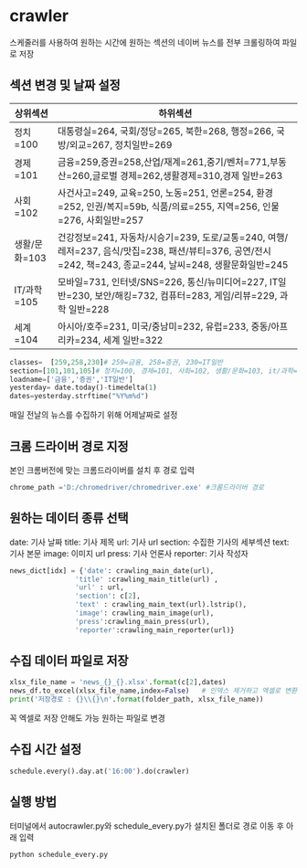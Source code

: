 # crawler
스케줄러를 사용하여 원하는 시간에 원하는 섹션의 네이버 뉴스를 전부 크롤링하여 파일로 저장

## 섹션 변경 및 날짜 설정
|상위섹션|하위섹션|
|---|---|
|정치=100|대통령실=264, 국회/정당=265, 북한=268, 행정=266, 국방/외교=267, 정치일반=269|
|경제=101|금융=259,증권=258,산업/재계=261,중기/벤처=771,부동산=260,글로벌 경제=262,생활경제=310,경제 일반=263|
|사회=102|사건사고=249, 교육=250, 노동=251, 언론=254, 환경=252, 인권/복지=59b, 식품/의료=255, 지역=256, 인물=276, 사회일반=257|
|생활/문화=103|건강정보=241, 자동차/시승기=239, 도로/교통=240, 여행/레저=237, 음식/맛집=238, 패션/뷰티=376, 공연/전시=242, 책=243, 종교=244, 날씨=248, 생활문화일반=245|
|IT/과학=105|모바일=731, 인터넷/SNS=226, 통신/뉴미디어=227, IT일반=230, 보안/해킹=732, 컴퓨터=283, 게임/리뷰=229, 과학 일반=228|
|세계=104|아시아/호주=231, 미국/중남미=232, 유럽=233, 중동/아프리카=234, 세계 일반=322|

```python
classes=  [259,258,230]# 259=금융, 258=증권, 230=IT일반
section=[101,101,105]# 정치=100, 경제=101, 사회=102, 생활/문화=103, it/과학=105, 세계=104
loadname=['금융','증권','IT일반']
yesterday= date.today()-timedelta(1)
dates=yesterday.strftime("%Y%m%d")
```
매일 전날의 뉴스를 수집하기 위해 어제날짜로 설정

## 크롬 드라이버 경로 지정
본인 크롬버전에 맞는 크롬드라이버를 설치 후 경로 입력
```python
chrome_path ='D:/chromedriver/chromedriver.exe' #크롬드라이버 경로
```

## 원하는 데이터 종류 선택
date: 기사 날짜
title: 기사 제목
url: 기사 url
section: 수집한 기사의 세부섹션
text: 기사 본문
image: 이미지 url 
press: 기사 언론사
reporter: 기사 작성자
```python
news_dict[idx] = {'date': crawling_main_date(url),
                'title' :crawling_main_title(url) ,
                'url' : url,
                'section': c[2],
                'text' : crawling_main_text(url).lstrip(),
                'image': crawling_main_image(url),
                'press':crawling_main_press(url),
                'reporter':crawling_main_reporter(url)}
```

## 수집 데이터 파일로 저장
```python
xlsx_file_name = 'news_{}_{}.xlsx'.format(c[2],dates)  
news_df.to_excel(xlsx_file_name,index=False)   # 인덱스 제거하고 엑셀로 변환 
print('저장경로 : {}\\{}\n'.format(folder_path, xlsx_file_name))
```
꼭 엑셀로 저장 안해도 가능 원하는 파일로 변경

## 수집 시간 설정
```python
schedule.every().day.at('16:00').do(crawler)
```
## 실행 방법
터미널에서 autocrawler.py와 schedule_every.py가 설치된 폴더로 경로 이동 후 아래 입력
```
python schedule_every.py
```







